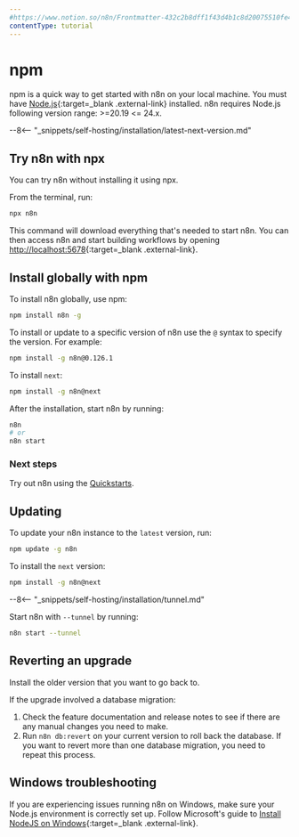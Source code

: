 ```yaml
---
#https://www.notion.so/n8n/Frontmatter-432c2b8dff1f43d4b1c8d20075510fe4
contentType: tutorial
---
```


# npm

npm is a quick way to get started with n8n on your local machine. You must have [Node.js](https://nodejs.org/en/){:target=_blank .external-link} installed. n8n requires Node.js following version range: >=20.19 <= 24.x.

--8<-- "_snippets/self-hosting/installation/latest-next-version.md"

## Try n8n with npx

You can try n8n without installing it using npx.


From the terminal, run:

```bash
npx n8n
```

This command will download everything that's needed to start n8n. You can then access n8n and start building workflows by opening [http://localhost:5678](http://localhost:5678){:target=_blank .external-link}.

## Install globally with npm

To install n8n globally, use npm:

```bash
npm install n8n -g
```

To install or update to a specific version of n8n use the `@` syntax to specify the version. For example:

```bash
npm install -g n8n@0.126.1
```

To install `next`:

```bash
npm install -g n8n@next
```

After the installation, start n8n by running:

```bash
n8n
# or
n8n start
```


### Next steps

Try out n8n using the [Quickstarts](/try-it-out/index.md).

## Updating

To update your n8n instance to the `latest` version, run:

```bash
npm update -g n8n
```

To install the `next` version:

```bash
npm install -g n8n@next
```

--8<-- "_snippets/self-hosting/installation/tunnel.md"

Start n8n with `--tunnel` by running:

```bash
n8n start --tunnel
```

## Reverting an upgrade

Install the older version that you want to go back to.

If the upgrade involved a database migration:

1. Check the feature documentation and release notes to see if there are any manual changes you need to make.
1. Run `n8n db:revert` on your current version to roll back the database. If you want to revert more than one database migration, you need to repeat this process.

## Windows troubleshooting

If you are experiencing issues running n8n on Windows, make sure your Node.js environment is correctly set up. Follow Microsoft's guide to [Install NodeJS on Windows](https://learn.microsoft.com/en-us/windows/dev-environment/javascript/nodejs-on-windows){:target=_blank .external-link}.
